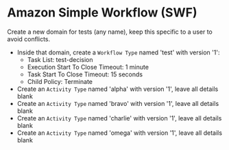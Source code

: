 Amazon Simple Workflow (SWF)
============================

Create a new domain for tests (any name), keep this specific to a user to avoid conflicts.

* Inside that domain, create a `Workflow Type` named 'test' with version '1':
    * Task List: test-decision
    * Execution Start To Close Timeout: 1 minute
    * Task Start To Close Timeout: 15 seconds
    * Child Policy: Terminate
* Create an `Activity Type` named 'alpha' with version '1', leave all details blank
* Create an `Activity Type` named 'bravo' with version '1', leave all details blank
* Create an `Activity Type` named 'charlie' with version '1', leave all details blank
* Create an `Activity Type` named 'omega' with version '1', leave all details blank
